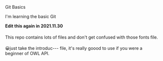 Git Basics

I'm learning the basic Git

**Edit this again in 2021.11.30**

####
This repo contains lots of files and don't get confused with those fonts file.
####
😀just take the introduc--- file, it's really goood to use if you were a beginner of OWL API.
